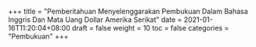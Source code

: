 +++
title = "Pemberitahuan Menyelenggarakan Pembukuan Dalam Bahasa Inggris Dan Mata Uang Dollar Amerika Serikat"
date = 2021-01-16T11:20:04+08:00
draft = false
weight = 10
toc = false
categories = "Pembukuan"
+++